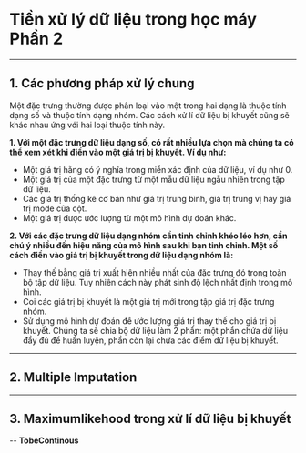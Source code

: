 # **Tiền xử lý dữ liệu trong học máy Phần 2**
---

## 1. Các phương pháp xử lý chung
Một đặc trưng thường được phân loại vào một trong hai dạng là thuộc tính dạng số và thuộc tính dạng nhóm. Các cách xử lí dữ liệu bị khuyết cũng sẽ khác nhau ứng với hai loại thuộc tính này. 

**1. Với một đặc trưng dữ liệu dạng số, có rất nhiều lựa chọn mà chúng ta có thể xem xét khi điền vào một giá trị bị khuyết. Ví dụ như:**
* Một giá trị hằng có ý nghĩa trong miền xác định của dữ liệu, ví dụ như 0.
* Một giá trị của một đặc trưng từ một mẫu dữ liệu ngẫu nhiên trong tập dữ liệu. 
* Các giá trị thống kê cơ bản như giá trị trung bình, giá trị trung vị hay giá trị mode của cột.
* Một giá trị được ước lượng từ một mô hình dự đoán khác.

**2. Với các đặc trưng dữ liệu dạng nhóm cần tinh chỉnh khéo léo hơn, cần chú ý nhiều đến hiệu năng của mô hình sau khi bạn tinh chỉnh. Một số cách điền vào giá trị bị khuyết trong dữ liệu dạng nhóm là:**
* Thay thế bằng giá trị xuất hiện nhiều nhất của đặc trưng đó trong toàn bộ tập dữ liệu. Tuy nhiên cách này phát sinh độ lệch nhất định trong mô hình.
* Coi các giá trị bị khuyết là một giá trị mới trong tập giá trị đặc trưng nhóm.
* Sử dụng mô hình dự đoán để ước lượng giá trị thay thế cho giá trị bị khuyết. Chúng ta sẽ chia bộ dữ liệu làm 2 phần: một phần chứa dữ liệu đầy đủ để huấn luyện, phần còn lại chứa các điểm dữ liệu bị khuyết. 
---
## 2. Multiple Imputation 
---
## 3. Maximumlikehood trong xử lí dữ liệu bị khuyết
--
**TobeContinous**
